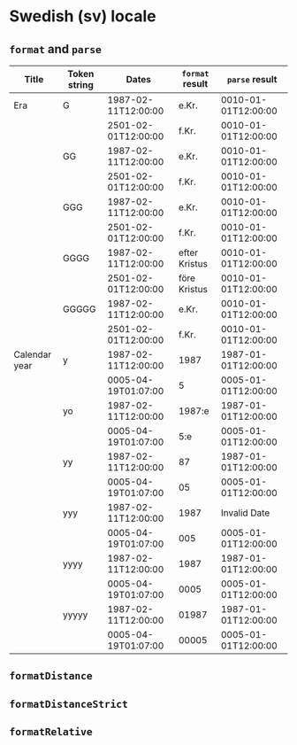 # Swedish (sv) locale

## `format` and `parse`

| Title | Token string | Dates | `format` result | `parse` result |
|-------|--------------|-------|-------------------|------------------|
| Era | G | 1987-02-11T12:00:00 | e.Kr. | 0010-01-01T12:00:00 |
| | | 2501-02-01T12:00:00 | f.Kr. | 0010-01-01T12:00:00 |
| | GG | 1987-02-11T12:00:00 | e.Kr. | 0010-01-01T12:00:00 |
| | | 2501-02-01T12:00:00 | f.Kr. | 0010-01-01T12:00:00 |
| | GGG | 1987-02-11T12:00:00 | e.Kr. | 0010-01-01T12:00:00 |
| | | 2501-02-01T12:00:00 | f.Kr. | 0010-01-01T12:00:00 |
| | GGGG | 1987-02-11T12:00:00 | efter Kristus | 0010-01-01T12:00:00 |
| | | 2501-02-01T12:00:00 | före Kristus | 0010-01-01T12:00:00 |
| | GGGGG | 1987-02-11T12:00:00 | e.Kr. | 0010-01-01T12:00:00 |
| | | 2501-02-01T12:00:00 | f.Kr. | 0010-01-01T12:00:00 |
| Calendar year | y | 1987-02-11T12:00:00 | 1987 | 1987-01-01T12:00:00 |
| | | 0005-04-19T01:07:00 | 5 | 0005-01-01T12:00:00 |
| | yo | 1987-02-11T12:00:00 | 1987:e | 1987-01-01T12:00:00 |
| | | 0005-04-19T01:07:00 | 5:e | 0005-01-01T12:00:00 |
| | yy | 1987-02-11T12:00:00 | 87 | 1987-01-01T12:00:00 |
| | | 0005-04-19T01:07:00 | 05 | 0005-01-01T12:00:00 |
| | yyy | 1987-02-11T12:00:00 | 1987 | Invalid Date |
| | | 0005-04-19T01:07:00 | 005 | 0005-01-01T12:00:00 |
| | yyyy | 1987-02-11T12:00:00 | 1987 | 1987-01-01T12:00:00 |
| | | 0005-04-19T01:07:00 | 0005 | 0005-01-01T12:00:00 |
| | yyyyy | 1987-02-11T12:00:00 | 01987 | 1987-01-01T12:00:00 |
| | | 0005-04-19T01:07:00 | 00005 | 0005-01-01T12:00:00 |

## `formatDistance`

## `formatDistanceStrict`

## `formatRelative`
